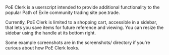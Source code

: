 PoE Clerk is a userscript intended to provide additional functionality to the popular Path of Exile community trading site poe.trade.

Currently, PoE Clerk is limited to a shopping cart, accessible in a sidebar, that lets you save items for future reference and viewing.
You can resize the sidebar using the handle at its bottom right.

Some example screenshots are in the screenshots/ directory if you're curious about how PoE Clerk looks.
